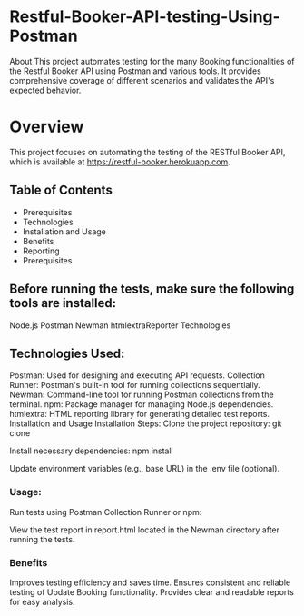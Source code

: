 # Restful-Booker-API-testing-Using-Postman
About This project automates testing for the many Booking functionalities of the Restful Booker API using Postman and various tools. It provides comprehensive coverage of different scenarios and validates the API's expected behavior.
# Overview
This project focuses on automating the testing of the RESTful Booker API, which is available at https://restful-booker.herokuapp.com.

## Table of Contents
- Prerequisites
- Technologies
- Installation and Usage
- Benefits
- Reporting
- Prerequisites

## Before running the tests, make sure the following tools are installed:
Node.js
Postman
Newman
htmlextraReporter
Technologies

## Technologies Used:
Postman: Used for designing and executing API requests.
Collection Runner: Postman's built-in tool for running collections sequentially.
Newman: Command-line tool for running Postman collections from the terminal.
npm: Package manager for managing Node.js dependencies.
htmlextra: HTML reporting library for generating detailed test reports.
Installation and Usage
Installation Steps:
Clone the project repository: git clone

Install necessary dependencies: npm install

Update environment variables (e.g., base URL) in the .env file (optional).

### Usage:
Run tests using Postman Collection Runner or npm:

View the test report in report.html located in the Newman directory after running the tests.

### Benefits
Improves testing efficiency and saves time.
Ensures consistent and reliable testing of Update Booking functionality.
Provides clear and readable reports for easy analysis.
